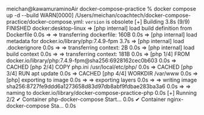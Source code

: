 meichan@kawamuraminoAir docker-compose-practice % docker compose up -d --build
WARN[0000] /Users/meichan/coachtech/docker-compose-practice/docker-compose.yml: `version` is obsolete 
[+] Building 3.8s (9/9) FINISHED                           docker:desktop-linux
 => [php internal] load build definition from Dockerfile                   0.0s
 => => transferring dockerfile: 160B                                       0.0s
 => [php internal] load metadata for docker.io/library/php:7.4.9-fpm       3.7s
 => [php internal] load .dockerignore                                      0.0s
 => => transferring context: 2B                                            0.0s
 => [php internal] load build context                                      0.0s
 => => transferring context: 181B                                          0.0s
 => [php 1/4] FROM docker.io/library/php:7.4.9-fpm@sha256:6928162cec0b603  0.0s
 => CACHED [php 2/4] COPY php.ini /usr/local/etc/php/                      0.0s
 => CACHED [php 3/4] RUN apt update                                        0.0s
 => CACHED [php 4/4] WORKDIR /var/www                                      0.0s
 => [php] exporting to image                                               0.0s
 => => exporting layers                                                    0.0s
 => => writing image sha256:8727fe9ddd6a1273658d83d97db8abf9fdbae283ba3a6  0.0s
 => => naming to docker.io/library/docker-compose-practice-php             0.0s
[+] Running 2/2
 ✔ Container php-docker-compose    Start...                                0.0s 
 ✔ Container nginx-docker-compose  Sta...                                  0.0s 
